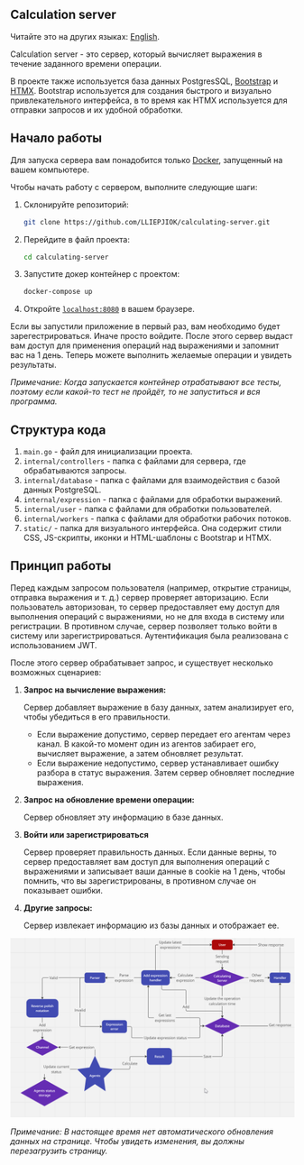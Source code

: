 ## Calculation server

Читайте это на других языках: [English](https://github.com/LLIEPJIOK/CalculatingServer/blob/master/README.md).

Calculation server - это сервер, который вычисляет выражения в течение заданного времени операции.

В проекте также используется база данных PostgresSQL, [Bootstrap](https://getbootstrap.com) и [HTMX](https://htmx.org). Bootstrap используется для создания быстрого и визуально привлекательного интерфейса, в то время как HTMX используется для отправки запросов и их удобной обработки.

## Начало работы
Для запуска сервера вам понадобится только [Docker](https://www.docker.com/products/docker-desktop/), запущенный на вашем компьютере.

Чтобы начать работу с сервером, выполните следующие шаги:
1. Склонируйте репозиторий:
   ```bash
   git clone https://github.com/LLIEPJIOK/calculating-server.git
   ```
2. Перейдите в файл проекта:
   ```bash
   cd calculating-server
   ```
3. Запустите докер контейнер с проектом:
   ```bash
   docker-compose up
   ```
4. Откройте [`localhost:8080`](http://localhost:8080) в вашем браузере.

Если вы запустили приложение в первый раз, вам необходимо будет зарегестрироваться. Иначе просто войдите. После этого сервер выдаст вам доступ для применения операций над выражениями и запомнит вас на 1 день. Теперь можете выполнить желаемые операции и увидеть результаты.

*Примечание: Когда запускается контейнер отрабатывают все тесты, поэтому если какой-то тест не пройдёт, то не запуститься и вся программа.*

## Структура кода
1. `main.go` - файл для инициализации проекта.
2. `internal/controllers` - папка с файлами для сервера, где обрабатываются запросы.
3. `internal/database` - папка с файлами для взаимодействия с базой данных PostgreSQL.
4. `internal/expression` - папка с файлами для обработки выражений.
5. `internal/user` - папка с файлами для обработки пользователей.
6. `internal/workers` - папка с файлами для обработки рабочих потоков.
7. `static/` - папка для визуального интерфейса. Она содержит стили CSS, JS-скрипты, иконки и HTML-шаблоны с Bootstrap и HTMX.

## Принцип работы
Перед каждым запросом пользователя (например, открытие страницы, отправка выражения и т. д.) сервер проверяет авторизацию. Если пользователь авторизован, то сервер предоставляет ему доступ для выполнения операций с выражениями, но не для входа в систему или регистрации. В противном случае, сервер позволяет только войти в систему или зарегистрироваться. Аутентификация была реализована с использованием JWT.

После этого сервер обрабатывает запрос, и существует несколько возможных сценариев:

1. **Запрос на вычисление выражения:**
   
   Сервер добавляет выражение в базу данных, затем анализирует его, чтобы убедиться в его правильности.
   - Если выражение допустимо, сервер передает его агентам через канал. В какой-то момент один из агентов забирает его, вычисляет выражение, а затем обновляет результат.
   - Если выражение недопустимо, сервер устанавливает ошибку разбора в статус выражения.
   Затем сервер обновляет последние выражения.

2. **Запрос на обновление времени операции:**

   Сервер обновляет эту информацию в базе данных.

3. **Войти или зарегистрироваться**

   Сервер проверяет правильность данных. Если данные верны, то сервер предоставляет вам доступ для выполнения операций с выражениями и записывает ваши данные в cookie на 1 день, чтобы помнить, что вы зарегистрированы, в противном случае он показывает ошибки.

4. **Другие запросы:**

   Сервер извлекает информацию из базы данных и отображает ее.

![Схема работы](https://github.com/LLIEPJIOK/CalculatingServer/blob/master/images/WorkingScheme.png)

*Примечание: В настоящее время нет автоматического обновления данных на странице. Чтобы увидеть изменения, вы должны перезагрузить страницу.*